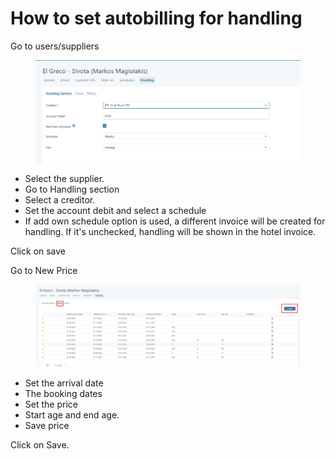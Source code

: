 # How to set autobilling for handling

Go to users/suppliers

<figure><img src="../.gitbook/assets/image (22) (1) (1) (1) (1) (1) (1) (1) (1) (1) (1).png" alt=""><figcaption></figcaption></figure>

* Select the supplier.&#x20;
* Go to Handling section&#x20;
* Select a creditor.&#x20;
* Set the account debit and select a schedule&#x20;
* If add own schedule option is used, a different invoice will be created for handling. If it's unchecked, handling will be shown in the hotel invoice.&#x20;

Click on save&#x20;

Go to New Price&#x20;

<figure><img src="../.gitbook/assets/image (23) (1) (1) (1) (1) (1) (1) (1).png" alt=""><figcaption></figcaption></figure>

* Set the arrival date&#x20;
* The booking dates&#x20;
* Set the price&#x20;
* Start age and end age.&#x20;
* Save price&#x20;

Click on Save.
